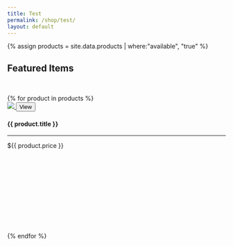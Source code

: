 ```yaml
---
title: Test
permalink: /shop/test/
layout: default
---
```


{% assign products = site.data.products | where:"available", "true" %}

<div class="container">
  <h2> Featured Items</h2>
  <p>&nbsp;</p>
  <div class="row">
  {% for product in products %}
        <div class="col-md-3 img-container" style="height: 300px; border: 0px solid #efefef;">
          <a href="{{ site.baseurl }}/{{ product.category }}/{{ product.subcategory }}/{{ product.title | downcase | replace: " ", "-" | replace: ":", "" }}/">
          <img src="{{ site.baseurl }}/img/{{ product.image }}" class="img-thumbnail">
          <button class="btn btn-white enabled middle">
          View
          </button>
          </a>
          <h4 class="product-titlex"> {{ product.title }}</h4>
          <hr>          
          <span class="price">${{ product.price }}</span>
          <p>&nbsp;</p>
        </div>
  {% endfor %}
    </div>
</div>  

